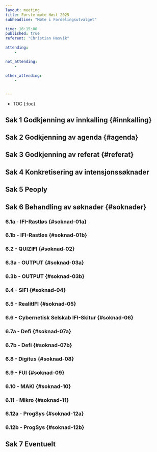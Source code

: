 ```yaml
---
layout: meeting
title: Første møte Høst 2025
subheadline: "Møte i Fordelingsutvalget"

time: 16:15:00
published: true
referent: "Christian Hasvik"

attending:
    - 

not_attending:
    -

other_attending:
    -


---
```


* TOC
{:toc}


## Sak 1 Godkjenning av innkalling {#innkalling}
## Sak 2 Godkjenning av agenda {#agenda}
## Sak 3 Godkjenning av referat {#referat}
## Sak 4 Konkretisering av intensjonssøknader
## Sak 5 Peoply
## Sak 6 Behandling av søknader {#soknader}
### 6.1a - IFI-Rastløs {#soknad-01a}
### 6.1b - IFI-Rastløs {#soknad-01b}
### 6.2 - QUIZIFI {#soknad-02}
### 6.3a - OUTPUT {#soknad-03a}
### 6.3b - OUTPUT {#soknad-03b}
### 6.4 - SIFI {#soknad-04}
### 6.5 - RealitIFI {#soknad-05}
### 6.6 - Cybernetisk Selskab IFI-Skitur {#soknad-06}
### 6.7a - Defi {#soknad-07a}
### 6.7b - Defi {#soknad-07b}
### 6.8 - Digitus {#soknad-08}
### 6.9 - FUI {#soknad-09}
### 6.10 - MAKI {#soknad-10}
### 6.11 - Mikro {#soknad-11}
### 6.12a - ProgSys {#soknad-12a}
### 6.12b - ProgSys {#soknad-12b}
## Sak 7 Eventuelt